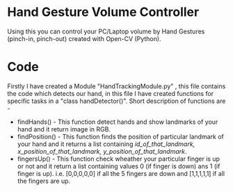 # Hand Gesture Volume Controller
Using this you can control your PC/Laptop volume by Hand Gestures (pinch-in, pinch-out) created with Open-CV (Python).
# Code
Firstly I have created a Module "HandTrackingModule.py" , this file contains the code which detects our hand, in this file I have created functions for specific tasks in a "class handDetector()". 
Short description of functions are -
* findHands() - This function detect hands and show landmarks of your hand and it return image in RGB.
* findPosition() - This function finds the position of particular landmark of your hand and it returns a list containing *id_of_that_landmark, x_position_of_that_landmark, y_position_of_that_landmark*.
* fingersUp() - This function check wheather your particular finger is up or not and it return a list containing values 0 (if finger is down) ans 1 (if finger is up). i.e. \[0,0,0,0,0] if all the 5 fingers are down and \[1,1,1,1,1] if all the fingers are up.

